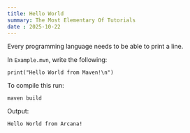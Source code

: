 ```yaml
---
title: Hello World
summary: The Most Elementary Of Tutorials
date : 2025-10-22
---
```

Every programming language needs to be able to print a line.

In `Example.mvn`, write the following:
```
print("Hello World from Maven!\n")
```

To compile this run:
```
maven build
```

Output:
```
Hello World from Arcana!
```